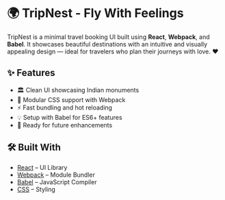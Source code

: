# 🌍 TripNest - Fly With Feelings

TripNest is a minimal travel booking UI built using **React**, **Webpack**, and **Babel**. It showcases beautiful destinations with an intuitive and visually appealing design — ideal for travelers who plan their journeys with love. ❤️

## ✨ Features
 
- 🏛️ Clean UI showcasing Indian monuments
- 💅 Modular CSS support with Webpack
- ⚡ Fast bundling and hot reloading
- 💡 Setup with Babel for ES6+ features
- 🚀 Ready for future enhancements

## 🛠️ Built With

- [React](https://reactjs.org/) – UI Library
- [Webpack](https://webpack.js.org/) – Module Bundler
- [Babel](https://babeljs.io/) – JavaScript Compiler
- [CSS](https://developer.mozilla.org/en-US/docs/Web/CSS) – Styling
